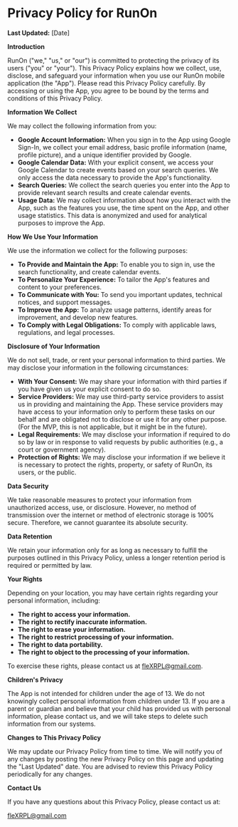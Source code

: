 # Privacy Policy for RunOn

**Last Updated:** [Date]

**Introduction**

RunOn ("we," "us," or "our") is committed to protecting the privacy of its users ("you" or "your"). This Privacy Policy explains how we collect, use, disclose, and safeguard your information when you use our RunOn mobile application (the "App"). Please read this Privacy Policy carefully. By accessing or using the App, you agree to be bound by the terms and conditions of this Privacy Policy.

**Information We Collect**

We may collect the following information from you:

*   **Google Account Information:** When you sign in to the App using Google Sign-In, we collect your email address, basic profile information (name, profile picture), and a unique identifier provided by Google.
*   **Google Calendar Data:** With your explicit consent, we access your Google Calendar to create events based on your search queries. We only access the data necessary to provide the App's functionality.
*   **Search Queries:** We collect the search queries you enter into the App to provide relevant search results and create calendar events.
*   **Usage Data:** We may collect information about how you interact with the App, such as the features you use, the time spent on the App, and other usage statistics. This data is anonymized and used for analytical purposes to improve the App.

**How We Use Your Information**

We use the information we collect for the following purposes:

*   **To Provide and Maintain the App:** To enable you to sign in, use the search functionality, and create calendar events.
*   **To Personalize Your Experience:** To tailor the App's features and content to your preferences.
*   **To Communicate with You:** To send you important updates, technical notices, and support messages.
*   **To Improve the App:** To analyze usage patterns, identify areas for improvement, and develop new features.
*   **To Comply with Legal Obligations:** To comply with applicable laws, regulations, and legal processes.

**Disclosure of Your Information**

We do not sell, trade, or rent your personal information to third parties. We may disclose your information in the following circumstances:

*   **With Your Consent:** We may share your information with third parties if you have given us your explicit consent to do so.
*   **Service Providers:** We may use third-party service providers to assist us in providing and maintaining the App. These service providers may have access to your information only to perform these tasks on our behalf and are obligated not to disclose or use it for any other purpose. (For the MVP, this is not applicable, but it might be in the future).
*   **Legal Requirements:** We may disclose your information if required to do so by law or in response to valid requests by public authorities (e.g., a court or government agency).
*   **Protection of Rights:** We may disclose your information if we believe it is necessary to protect the rights, property, or safety of RunOn, its users, or the public.

**Data Security**

We take reasonable measures to protect your information from unauthorized access, use, or disclosure. However, no method of transmission over the internet or method of electronic storage is 100% secure. Therefore, we cannot guarantee its absolute security.

**Data Retention**

We retain your information only for as long as necessary to fulfill the purposes outlined in this Privacy Policy, unless a longer retention period is required or permitted by law.

**Your Rights**

Depending on your location, you may have certain rights regarding your personal information, including:

*   **The right to access your information.**
*   **The right to rectify inaccurate information.**
*   **The right to erase your information.**
*   **The right to restrict processing of your information.**
*   **The right to data portability.**
*   **The right to object to the processing of your information.**

To exercise these rights, please contact us at fleXRPL@gmail.com.

**Children's Privacy**

The App is not intended for children under the age of 13. We do not knowingly collect personal information from children under 13. If you are a parent or guardian and believe that your child has provided us with personal information, please contact us, and we will take steps to delete such information from our systems.

**Changes to This Privacy Policy**

We may update our Privacy Policy from time to time. We will notify you of any changes by posting the new Privacy Policy on this page and updating the "Last Updated" date. You are advised to review this Privacy Policy periodically for any changes.

**Contact Us**

If you have any questions about this Privacy Policy, please contact us at:

fleXRPL@gmail.com
